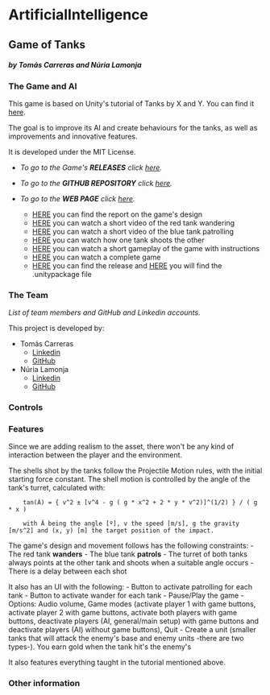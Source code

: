 # ArtificialIntelligence

## Game of Tanks

##### by Tomás Carreras and Núria Lamonja

### The Game and AI

This game is based on Unity's tutorial of Tanks by X and Y. You can find it [here]().

The goal is to improve its AI and create behaviours for the tanks, as well as improvements and innovative features.

It is developed under the MIT License.

- _To go to the Game's **RELEASES** click [here](https://github.com/Needlesslord/StrawberryEngine/releases)._

- _To go to the **GITHUB REPOSITORY** click [here](https://github.com/Needlesslord/StrawberryEngine)._

- _To go to the **WEB PAGE** click [here](https://needlesslord.github.io/StrawberryEngine/)._


	+ [HERE]() you can find the report on the game's design
	+ [HERE]() you can watch a short video of the red tank wandering
	+ [HERE]() you can watch a short video of the blue tank patrolling
	+ [HERE]() you can watch how one tank shoots the other
	+ [HERE]() you can watch a short gameplay of the game with instructions
	+ [HERE]() you can watch a complete game
	+ [HERE]() you can find the release and [HERE]() you will find the .unitypackage file




### The Team
_List of team members and GitHub and Linkedin accounts._

This project is developed by:

- Tomás Carreras 
	+ [Linkedin](https://www.linkedin.com/in/tom%C3%A1s-carreras-a96a99177/) 
	+ [GitHub](https://github.com/tomascarreras1000)
- Núria Lamonja 
	+ [Linkedin](https://www.linkedin.com/in/needlesslord/) 
	+ [GitHub](https://github.com/Needlesslord)




### Controls








### Features

Since we are adding realism to the asset, there won't be any kind of interaction between the player and the environment.

The shells shot by the tanks follow the Projectile Motion rules, with the initial starting force constant.
The shell motion is controlled by the angle of the tank's turret, calculated with:

		tan(Â) = { v^2 ± [v^4 - g ( g * x^2 + 2 * y * v^2)]^(1/2) } / ( g * x )

		with Â being the angle [º], v the speed [m/s], g the gravity [m/s^2] and (x, y) [m] the target position of the impact.


The game's design and movement follows has the following constraints:
	- The red tank **wanders**
	- The blue tank **patrols**
	- The turret of both tanks always points at the other tank and shoots when a suitable angle occurs
	- There is a delay between each shot

It also has an UI with the following:
	- Button to activate patrolling for each tank
	- Button to activate wander for each tank
	- Pause/Play the game
	- Options: Audio volume, Game modes (activate player 1 with game buttons, activate player 2 with game buttons, activate both players with game buttons, deactivate players (AI, general/main setup) with game buttons and deactivate players (AI) without game buttons), Quit
	- Create a unit (smaller tanks that will attack the enemy's base and enemy units -there are two types-). You earn gold when the tank hit's the enemy's

It also features everything taught in the tutorial mentioned above.




### Other information





